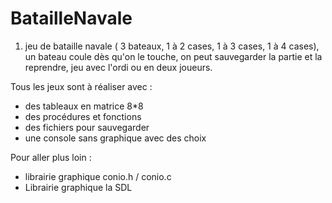 # BatailleNavale
1.	jeu de bataille navale ( 3 bateaux, 1 à 2 cases,  1 à 3 cases, 1 à 4 cases), un bateau coule dès qu'on le touche, on peut sauvegarder la partie et la reprendre, jeu avec l'ordi ou en deux joueurs. 

 Tous les jeux sont à réaliser avec : 
-	des tableaux en matrice 8*8
-	des procédures et fonctions 
-	des fichiers pour sauvegarder
-	une console sans graphique avec des choix

Pour aller plus loin : 
-	librairie graphique conio.h / conio.c
-	Librairie graphique la SDL